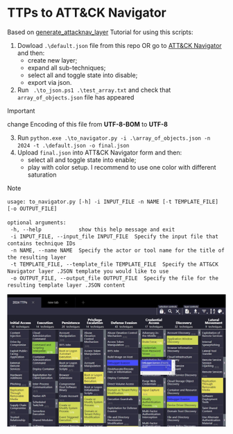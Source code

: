 # TTPs to ATT&CK Navigator
Based on [generate_attacknav_layer](https://github.com/infosecB/generate_attacknav_layer)
Tutorial for using this scripts:

1. Dowload `.\default.json` file from this repo OR go to [ATT&CK Navigator](https://mitre-attack.github.io/attack-navigator/) and then:
    - create new layer;
    - expand all sub-techniques;
    - select all and toggle state into disable;
    - export via json.
2. Run ` .\to_json.ps1 .\test_array.txt` and check that `array_of_objects.json` file has appeared

> [!IMPORTANT]
> change Encoding of this file from **UTF-8-BOM** to **UTF-8**

3. Run `python.exe .\to_navigator.py -i .\array_of_objects.json -n 2024 -t .\default.json -o final.json`
4. Upload `final.json` into ATT&CK Navigator form and then:
    - select all and toggle state into enable;
    - play with color setup. I recommend to use one color with different saturation

> [!NOTE]
> ```
>usage: to_navigator.py [-h] -i INPUT_FILE -n NAME [-t TEMPLATE_FILE] [-o OUTPUT_FILE]
>
>optional arguments:
>  -h, --help            show this help message and exit
>  -i INPUT_FILE, --input_file INPUT_FILE  Specify the input file that contains technique IDs
>  -n NAME, --name NAME  Specify the actor or tool name for the title of the resulting layer
>  -t TEMPLATE_FILE, --template_file TEMPLATE_FILE  Specify the ATT&CK Navigator layer .JSON template you would like to use
>  -o OUTPUT_FILE, --output_file OUTPUT_FILE  Specify the file for the resulting template layer .JSON content
>```
![heatmap](/assets/images/heatmap.jpg)
